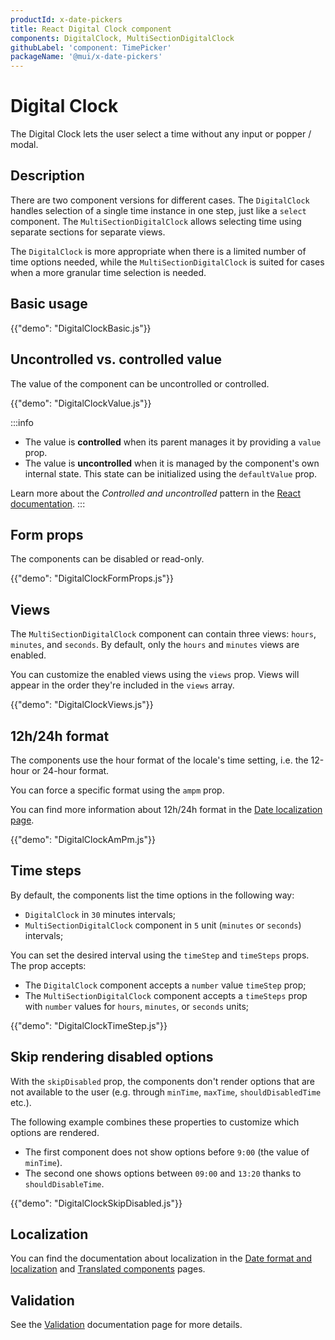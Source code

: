 ```yaml
---
productId: x-date-pickers
title: React Digital Clock component
components: DigitalClock, MultiSectionDigitalClock
githubLabel: 'component: TimePicker'
packageName: '@mui/x-date-pickers'
---
```


# Digital Clock

<p class="description">The Digital Clock lets the user select a time without any input or popper / modal.</p>

## Description

There are two component versions for different cases. The `DigitalClock` handles selection of a single time instance in one step, just like a `select` component. The `MultiSectionDigitalClock` allows selecting time using separate sections for separate views.

The `DigitalClock` is more appropriate when there is a limited number of time options needed, while the `MultiSectionDigitalClock` is suited for cases when a more granular time selection is needed.

## Basic usage

{{"demo": "DigitalClockBasic.js"}}

## Uncontrolled vs. controlled value

The value of the component can be uncontrolled or controlled.

{{"demo": "DigitalClockValue.js"}}

:::info

- The value is **controlled** when its parent manages it by providing a `value` prop.
- The value is **uncontrolled** when it is managed by the component's own internal state. This state can be initialized using the `defaultValue` prop.

Learn more about the _Controlled and uncontrolled_ pattern in the [React documentation](https://react.dev/learn/sharing-state-between-components#controlled-and-uncontrolled-components).
:::

## Form props

The components can be disabled or read-only.

{{"demo": "DigitalClockFormProps.js"}}

## Views

The `MultiSectionDigitalClock` component can contain three views: `hours`, `minutes`, and `seconds`.
By default, only the `hours` and `minutes` views are enabled.

You can customize the enabled views using the `views` prop.
Views will appear in the order they're included in the `views` array.

{{"demo": "DigitalClockViews.js"}}

## 12h/24h format

The components use the hour format of the locale's time setting, i.e. the 12-hour or 24-hour format.

You can force a specific format using the `ampm` prop.

You can find more information about 12h/24h format in the [Date localization page](/x/react-date-pickers/adapters-locale/#meridiem-12h-24h-format).

{{"demo": "DigitalClockAmPm.js"}}

## Time steps

By default, the components list the time options in the following way:

- `DigitalClock` in `30` minutes intervals;
- `MultiSectionDigitalClock` component in `5` unit (`minutes` or `seconds`) intervals;

You can set the desired interval using the `timeStep` and `timeSteps` props.
The prop accepts:

- The `DigitalClock` component accepts a `number` value `timeStep` prop;
- The `MultiSectionDigitalClock` component accepts a `timeSteps` prop with `number` values for `hours`, `minutes`, or `seconds` units;

{{"demo": "DigitalClockTimeStep.js"}}

## Skip rendering disabled options

With the `skipDisabled` prop, the components don't render options that are not available to the user (e.g. through `minTime`, `maxTime`, `shouldDisabledTime` etc.).

The following example combines these properties to customize which options are rendered.

- The first component does not show options before `9:00` (the value of `minTime`).
- The second one shows options between `09:00` and `13:20` thanks to `shouldDisableTime`.

{{"demo": "DigitalClockSkipDisabled.js"}}

## Localization

You can find the documentation about localization in the [Date format and localization](/x/react-date-pickers/adapters-locale/) and [Translated components](/x/react-date-pickers/localization/) pages.

## Validation

See the [Validation](/x/react-date-pickers/validation/) documentation page for more details.
